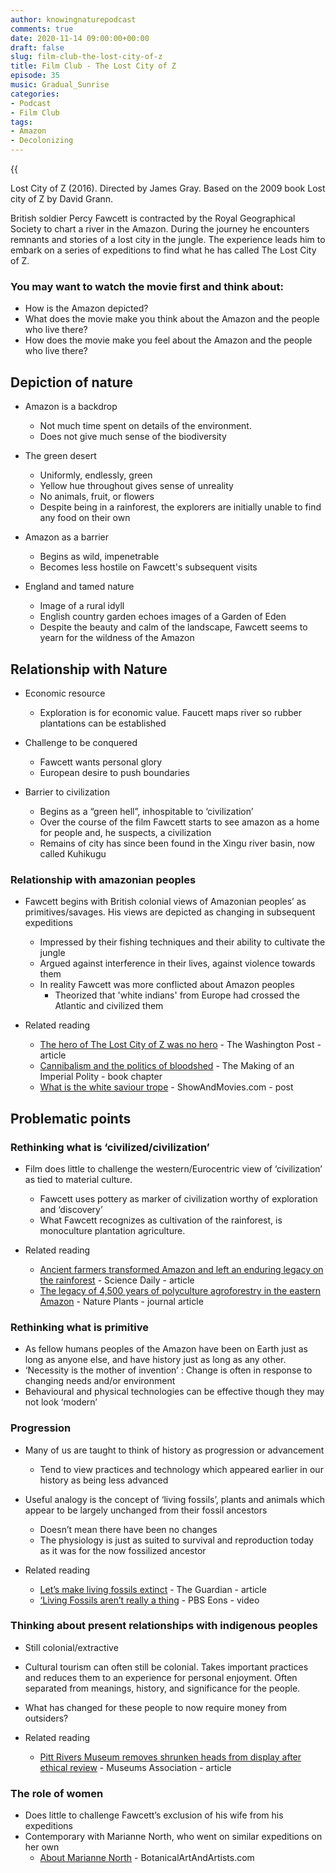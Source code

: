```yaml
---
author: knowingnaturepodcast
comments: true
date: 2020-11-14 09:00:00+00:00
draft: false
slug: film-club-the-lost-city-of-z
title: Film Club - The Lost City of Z
episode: 35
music: Gradual_Sunrise
categories:
- Podcast
- Film Club
tags:
- Amazon
- Decolonizing
---
```


{{<audio src="https://mcdn.podbean.com/mf/web/bm3t6t/Ep_35_-Film_club-_Lost_city_of_Zanpip.mp3" >}}

Lost City of Z (2016). Directed by James Gray. Based on the 2009 book Lost
city of Z by David Grann.

British soldier Percy Fawcett is contracted by the Royal Geographical Society
to chart a river in the Amazon. During the journey he encounters remnants and
stories of a lost city in the jungle. The experience leads him to embark on a
series of expeditions to find what he has called The Lost City of Z.

### You may want to watch the movie first and think about:

  * How is the Amazon depicted?
  * What does the movie make you think about the Amazon and the people who live there?
  * How does the movie make you feel about the Amazon and the people who live there?

## Depiction of nature

  * Amazon is a backdrop
    * Not much time spent on details of the environment.
    * Does not give much sense of the biodiversity

  * The green desert
    * Uniformly, endlessly, green
    * Yellow hue throughout gives sense of unreality
    * No animals, fruit, or flowers
    * Despite being in a rainforest, the explorers are initially unable to find any food on their own

  * Amazon as a barrier 
    * Begins as wild, impenetrable
    * Becomes less hostile on Fawcett's subsequent visits

  * England and tamed nature
    * Image of a rural idyll
    * English country garden echoes images of a Garden of Eden
    * Despite the beauty and calm of the landscape, Fawcett seems to yearn for the wildness of the Amazon

## Relationship with Nature

  * Economic resource
    * Exploration is for economic value. Faucett maps river so rubber plantations can be established

  * Challenge to be conquered
    * Fawcett wants personal glory
    * European desire to push boundaries

  * Barrier to civilization
    * Begins as a “green hell”, inhospitable to ‘civilization’
    * Over the course of the film Fawcett starts to see amazon as a home for people and, he suspects, a civilization
    * Remains of city has since been found in the Xingu river basin, now called Kuhikugu

### Relationship with amazonian peoples

  * Fawcett begins with British colonial views of Amazonian peoples’ as primitives/savages. His views are depicted as changing in subsequent expeditions
    * Impressed by their fishing techniques and their ability to cultivate the jungle
    * Argued against interference in their lives, against violence towards them
    * In reality Fawcett was more conflicted about Amazon peoples
      * Theorized that 'white indians' from Europe had crossed the Atlantic and civilized them

  * Related reading
    * [The hero of The Lost City of Z was no hero](https://www.washingtonpost.com/posteverything/wp/2017/04/12/the-hero-of-the-lost-city-of-z-was-no-hero/) \- The Washington Post - article
    * [Cannibalism and the politics of bloodshed](https://www.cambridge.org/core/books/making-of-an-imperial-polity/cannibalism-and-the-politics-of-bloodshed/D4D05AE81BBADD074FBCDC09504605D3/core-reader) \- The Making of an Imperial Polity - book chapter
    * [What is the white saviour trope](https://shadowandmovies.com/what-is-the-white-savior-trope-green-book/) \- ShowAndMovies.com - post

## Problematic points

### Rethinking what is ‘civilized/civilization’

  * Film does little to challenge the western/Eurocentric view of ‘civilization’ as tied to material culture.
    * Fawcett uses pottery as marker of civilization worthy of exploration and ‘discovery’
    * What Fawcett recognizes as cultivation of the rainforest, is monoculture plantation agriculture.

  * Related reading
    * [Ancient farmers transformed Amazon and left an enduring legacy on the rainforest](https://www.sciencedaily.com/releases/2018/07/180723142845.htm) \- Science Daily - article
    * [The legacy of 4,500 years of polyculture agroforestry in the eastern Amazon](https://www.nature.com/articles/s41477-018-0205-y) \- Nature Plants - journal article

### Rethinking what is primitive

  * As fellow humans peoples of the Amazon have been on Earth just as long as anyone else, and have history just as long as any other.
  * ‘Necessity is the mother of invention’ : Change is often in response to changing needs and/or environment
  * Behavioural and physical technologies can be effective though they may not look ‘modern’

### Progression

  * Many of us are taught to think of history as progression or advancement
    * Tend to view practices and technology which appeared earlier in our history as being less advanced
  * Useful analogy is the concept of ‘living fossils’, plants and animals which appear to be largely unchanged from their fossil ancestors
    * Doesn’t mean there have been no changes
    * The physiology is just as suited to survival and reproduction today as it was for the now fossilized ancestor 

  * Related reading
    * [Let’s make living fossils extinct](https://www.theguardian.com/science/2016/jul/06/why-its-time-to-make-living-fossils-extinct) \- The Guardian - article
    * [‘Living Fossils aren’t really a thing](https://youtu.be/mPvZj2KcjAY) \- PBS Eons - video

### Thinking about present relationships with indigenous peoples

  * Still colonial/extractive
  * Cultural tourism can often still be colonial. Takes important practices and reduces them to an experience for personal enjoyment. Often separated from meanings, history, and significance for the people.
  * What has changed for these people to now require money from outsiders?

  * Related reading
    * [Pitt Rivers Museum removes shrunken heads from display after ethical review](https://www.museumsassociation.org/museums-journal/news/2020/09/pitt-rivers-museum-removes-shrunken-heads-from-display-after-ethical-review/) \- Museums Association - article

### The role of women

  * Does little to challenge Fawcett’s exclusion of his wife from his expeditions
  * Contemporary with Marianne North, who went on similar expeditions on her own
    * [About Marianne North](https://www.botanicalartandartists.com/about-marianne-north.html) \- BotanicalArtAndArtists.com
